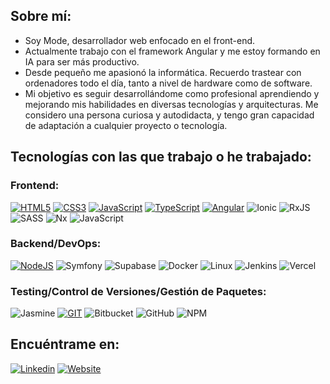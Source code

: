 ## Sobre mí:

-  Soy Mode, desarrollador web enfocado en el front-end.
-  Actualmente trabajo con el framework Angular y me estoy formando en IA para ser más productivo.
- Desde pequeño me apasionó la informática. Recuerdo trastear con ordenadores todo el día, tanto a nivel de hardware como de software.
- Mi objetivo es seguir desarrollándome como profesional aprendiendo y mejorando mis habilidades en diversas tecnologías y arquitecturas. Me considero una persona curiosa y autodidacta, y tengo gran capacidad de adaptación a cualquier proyecto o tecnología.

## Tecnologías con las que trabajo o he trabajado:

### Frontend:

[![HTML5](https://img.shields.io/badge/HTML5-E34F26?style=for-the-badge&logo=html5&logoColor=white)]()
[![CSS3](https://img.shields.io/badge/CSS3-1572B6?style=for-the-badge&logo=css3&logoColor=white)]()
[![JavaScript](https://img.shields.io/badge/javascript-00a2ff?style=for-the-badge&logo=javascript&logoColor=white&color=F18805)]()
[![TypeScript](https://img.shields.io/badge/typescript-00a2ff?style=for-the-badge&logo=typescript&logoColor=white&color=2e72be)]()
[![Angular](https://img.shields.io/badge/Angular-DD0031?style=for-the-badge&logo=angular&logoColor=white)]()
![Ionic](https://img.shields.io/badge/Ionic-%233880FF.svg?style=for-the-badge&logo=Ionic&logoColor=white)
![RxJS](https://img.shields.io/badge/rxjs-%23B7178C.svg?style=for-the-badge&logo=reactivex&logoColor=white)
![SASS](https://img.shields.io/badge/SASS-hotpink.svg?style=for-the-badge&logo=SASS&logoColor=white)
![Nx](https://img.shields.io/badge/nx-143055?style=for-the-badge&logo=nx&logoColor=white)
![JavaScript](https://img.shields.io/badge/javascript-%23323330.svg?style=for-the-badge&logo=javascript&logoColor=%23F7DF1E)

### Backend/DevOps:

[![NodeJS](https://img.shields.io/badge/nodejs-00a2ff?style=for-the-badge&logo=node.js&logoColor=white&color=74c62b)]()
![Symfony](https://img.shields.io/badge/symfony-%23000000.svg?style=for-the-badge&logo=symfony&logoColor=white)
![Supabase](https://img.shields.io/badge/Supabase-3ECF8E?style=for-the-badge&logo=supabase&logoColor=white)
![Docker](https://img.shields.io/badge/docker-%230db7ed.svg?style=for-the-badge&logo=docker&logoColor=white)
![Linux](https://img.shields.io/badge/Linux-FCC624?style=for-the-badge&logo=linux&logoColor=black)
![Jenkins](https://img.shields.io/badge/jenkins-%232C5263.svg?style=for-the-badge&logo=jenkins&logoColor=white)
![Vercel](https://img.shields.io/badge/vercel-%23000000.svg?style=for-the-badge&logo=vercel&logoColor=white)

### Testing/Control de Versiones/Gestión de Paquetes:

![Jasmine](https://img.shields.io/badge/-Jasmine-%238A4182?style=for-the-badge&logo=Jasmine&logoColor=white)
[![GIT](https://img.shields.io/badge/GIT-E44C30?style=for-the-badge&logo=git&logoColor=white)]()
![Bitbucket](https://img.shields.io/badge/bitbucket-%230047B3.svg?style=for-the-badge&logo=bitbucket&logoColor=white)
![GitHub](https://img.shields.io/badge/github-%23121011.svg?style=for-the-badge&logo=github&logoColor=white)
![NPM](https://img.shields.io/badge/NPM-%23CB3837.svg?style=for-the-badge&logo=npm&logoColor=white)

## Encuéntrame en:

[![Linkedin](https://img.shields.io/badge/LinkedIn-0077B5?style=for-the-badge&logo=linkedin&logoColor=white)](https://www.linkedin.com/in/modestocabral/)
[![Website](https://img.shields.io/badge/website-000000?style=for-the-badge&logo=About.me&logoColor=white)](https://modestocabraldev.com)
